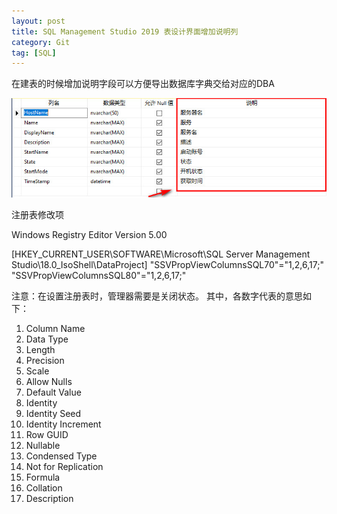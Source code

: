 ```yaml
---
layout: post
title: SQL Management Studio 2019 表设计界面增加说明列 
category: Git
tag: [SQL]
---
```


在建表的时候增加说明字段可以方便导出数据库字典交给对应的DBA

![](/images/images/20210615/SMSSDescription.jpg)

注册表修改项

Windows Registry Editor Version 5.00

[HKEY_CURRENT_USER\SOFTWARE\Microsoft\SQL Server Management Studio\18.0_IsoShell\DataProject]
"SSVPropViewColumnsSQL70"="1,2,6,17;"
"SSVPropViewColumnsSQL80"="1,2,6,17;"


注意：在设置注册表时，管理器需要是关闭状态。
其中，各数字代表的意思如下：
1. Column Name
2. Data Type
3. Length
4. Precision
5. Scale
6. Allow Nulls
7. Default Value
8. Identity
9. Identity Seed
10. Identity Increment
11. Row GUID
12. Nullable
13. Condensed Type
14. Not for Replication
15. Formula
16. Collation
17. Description
